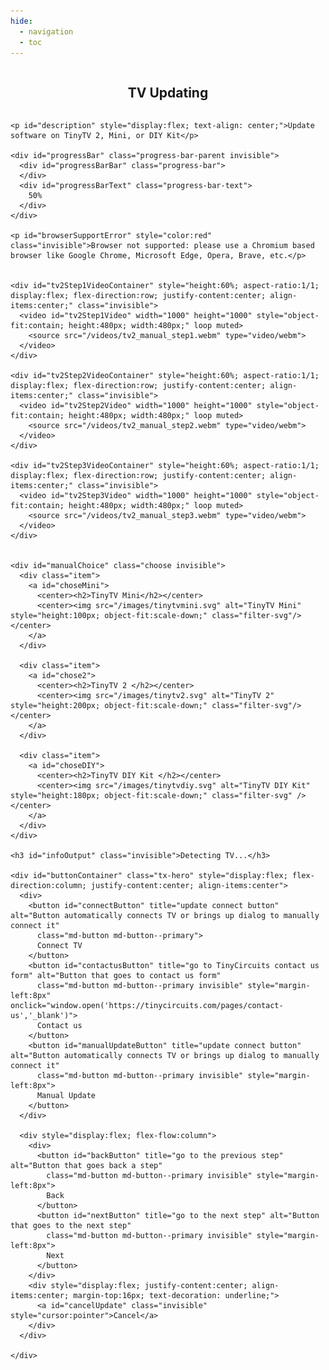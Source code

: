 ```yaml
---
hide:
  - navigation
  - toc
---
```


<!-- All that up there hides the navigation (left pane) and table of contents (right pane) -->

<style>
  /* Remove page title */
  h1 {
    visibility: hidden;
    position: absolute;
  }



  /* Convenience class for centering elements */
  .flex-center {
    display: flex;
    flex-direction: column;
    justify-content: center;
    align-items: center;
  }

  .invisible {
    position: absolute;
    visibility: hidden;
    opacity: 0;
  }


  /* Override/add to allow centering in page */
  .md-main {
    display: flex;
    flex-direction: column;
    justify-content: center;
    align-items: center;
  }

  /* Override and remove margin to allow complete control over centering elements, grow to max height */
  .md-main__inner {
    margin-top: 0px;
    flex-grow: 1;
    width: 100%;
  }

  .md-content__inner {
    margin-top: 0px;
    flex-grow: 1;
    display: flex;
    flex-direction: column;
    justify-content: center;
    align-items: center;
    width: 100%;
    height: 100%;
    padding-top: 0;
  }

  .md-typeset h2 {
    margin: 0;
  }

  .md-typeset h3 {
    margin: 0px;
    margin-top: 8px;
    margin-bottom: 32px;
  }


  /* Copy of home.html to get buttons to match buttons */
  .tx-hero {
    margin: 8px 0px;
    color: var(--md-primary-bg-color);
  }

  .tx-hero .md-button {
    color: var(--md-primary-bg-color); /*outline button font and border color*/
    border-radius: 8px;
  }

  .tx-hero .md-button--primary {
    background-color: var(--md-typeset-a-color);
    color: black;
    border-color: var(--md-typeset-a-color);
    border-width: var(--border-btn,1px);
    border-radius: 8px;
  }

  .tx-hero .md-button:focus,
  .tx-hero .md-button:hover:enabled {
    background-color: var(--md-accent-fg-color); /* BG color on hover */
    color: var(--md-default-bg-color); /*Text color on hover*/
    border-color: var(--md-accent-fg-color); /*border color on hover*/
  }

  .tx-hero .md-button:disabled {
    cursor: not-allowed;
    filter: brightness(50%);
  }

  .choose {
    width: 100%;
    display: flex;
    justify-content: space-around;
    max-width: 61rem;
    margin-right: auto;
    margin-left: auto;
    margin-top: 32px;
    padding: 0 .2rem;
  }

  .progress-bar-parent {
    display: flex;
    height: 25px;
    width: 50%;
    margin-bottom: 16px;
    border-radius: 8px;
    outline: 1px solid green;
  }

  .progress-bar {
    position: relative;
    width: 50%;
    height: 100%;
    background-color: rgb(0, 170, 0);
    border-radius: 8px;
  }

  .progress-bar-text {
    position: absolute;
    margin-left: auto;
    margin-right: auto;
    left: 0;
    right: 0;
    text-align: center;
  }

  .item {
    font-family: 'Lato', sans-serif;
    font-weight: 300;
    box-sizing: border-box;
    padding: 0 15px;
    word-break: break-word;
    flex: 1;
    min-width: 0;
  }

  .item:hover {
    background-color: #526cfe47;
    border-radius: 8px;
  }
</style>

<!-- NOTE: elements in this page are referenced by javascript in project folder /docs/javascripts/streaming/stream.js -->
<body>
  <section id="updateSection" class="tx-container flex-center" style="width:100%; height:100%">
    <h2>TV Updating</h2>
    
    <p id="description" style="display:flex; text-align: center;">Update software on TinyTV 2, Mini, or DIY Kit</p>

    <div id="progressBar" class="progress-bar-parent invisible">
      <div id="progressBarBar" class="progress-bar">
      </div>
      <div id="progressBarText" class="progress-bar-text">
        50%
      </div>
    </div>

    <p id="browserSupportError" style="color:red" class="invisible">Browser not supported: please use a Chromium based browser like Google Chrome, Microsoft Edge, Opera, Brave, etc.</p>


    <div id="tv2Step1VideoContainer" style="height:60%; aspect-ratio:1/1; display:flex; flex-direction:row; justify-content:center; align-items:center;" class="invisible">
      <video id="tv2Step1Video" width="1000" height="1000" style="object-fit:contain; height:480px; width:480px;" loop muted>
        <source src="/videos/tv2_manual_step1.webm" type="video/webm">
      </video>
    </div>

    <div id="tv2Step2VideoContainer" style="height:60%; aspect-ratio:1/1; display:flex; flex-direction:row; justify-content:center; align-items:center;" class="invisible">
      <video id="tv2Step2Video" width="1000" height="1000" style="object-fit:contain; height:480px; width:480px;" loop muted>
        <source src="/videos/tv2_manual_step2.webm" type="video/webm">
      </video>
    </div>

    <div id="tv2Step3VideoContainer" style="height:60%; aspect-ratio:1/1; display:flex; flex-direction:row; justify-content:center; align-items:center;" class="invisible">
      <video id="tv2Step3Video" width="1000" height="1000" style="object-fit:contain; height:480px; width:480px;" loop muted>
        <source src="/videos/tv2_manual_step3.webm" type="video/webm">
      </video>
    </div>


    <div id="manualChoice" class="choose invisible">
      <div class="item">
        <a id="choseMini">
          <center><h2>TinyTV Mini</h2></center>
          <center><img src="/images/tinytvmini.svg" alt="TinyTV Mini" style="height:100px; object-fit:scale-down;" class="filter-svg"/></center>
        </a>
      </div>
    
      <div class="item">
        <a id="chose2">
          <center><h2>TinyTV 2 </h2></center>
          <center><img src="/images/tinytv2.svg" alt="TinyTV 2" style="height:200px; object-fit:scale-down;" class="filter-svg"/></center>
        </a>
      </div>

      <div class="item">
        <a id="choseDIY">
          <center><h2>TinyTV DIY Kit </h2></center>
          <center><img src="/images/tinytvdiy.svg" alt="TinyTV DIY Kit" style="height:180px; object-fit:scale-down;" class="filter-svg" /></center>
        </a>
      </div>
    </div>

    <h3 id="infoOutput" class="invisible">Detecting TV...</h3>

    <div id="buttonContainer" class="tx-hero" style="display:flex; flex-direction:column; justify-content:center; align-items:center">
      <div>
        <button id="connectButton" title="update connect button" alt="Button automatically connects TV or brings up dialog to manually connect it"
          class="md-button md-button--primary">
          Connect TV
        </button>
        <button id="contactusButton" title="go to TinyCircuits contact us form" alt="Button that goes to contact us form"
          class="md-button md-button--primary invisible" style="margin-left:8px" onclick="window.open('https://tinycircuits.com/pages/contact-us','_blank')">
          Contact us
        </button>
        <button id="manualUpdateButton" title="update connect button" alt="Button automatically connects TV or brings up dialog to manually connect it"
          class="md-button md-button--primary invisible" style="margin-left:8px">
          Manual Update
        </button>
      </div>

      <div style="display:flex; flex-flow:column">
        <div>
          <button id="backButton" title="go to the previous step" alt="Button that goes back a step"
            class="md-button md-button--primary invisible" style="margin-left:8px">
            Back
          </button>
          <button id="nextButton" title="go to the next step" alt="Button that goes to the next step"
            class="md-button md-button--primary invisible" style="margin-left:8px">
            Next
          </button>
        </div>
        <div style="display:flex; justify-content:center; align-items:center; margin-top:16px; text-decoration: underline;">
          <a id="cancelUpdate" class="invisible" style="cursor:pointer">Cancel</a>
        </div>
      </div>

    </div>
  </section>


  <script type="module" src="/javascripts/update/main.js"></script>
</body>